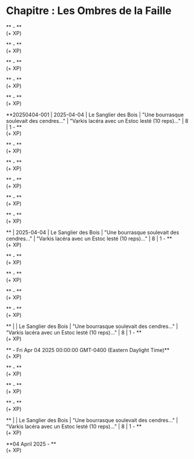 # Chapitre  : Les Ombres de la Faille  

** - **  
  (+ XP)  

** - **  
  (+ XP)  

** - **  
  (+ XP)  

** - **  
  (+ XP)  

** - **  
  (+ XP)  

**20250404-001 | 2025-04-04 | Le Sanglier des Bois | "Une bourrasque soulevait des cendres..." | "Varkis lacéra avec un Estoc lesté (10 reps)..." | 8 | 1 - **  
  (+ XP)  

** - **  
  (+ XP)  

** - **  
  (+ XP)  

** - **  
  (+ XP)  

** - **  
  (+ XP)  

** - **  
  (+ XP)  

** | 2025-04-04 | Le Sanglier des Bois | "Une bourrasque soulevait des cendres..." | "Varkis lacéra avec un Estoc lesté (10 reps)..." | 8 | 1 - **  
  (+ XP)  

** - **  
  (+ XP)  

** - **  
  (+ XP)  

** - **  
  (+ XP)  

** - **  
  (+ XP)  

** |  | Le Sanglier des Bois | "Une bourrasque soulevait des cendres..." | "Varkis lacéra avec un Estoc lesté (10 reps)..." | 8 | 1 - **  
  (+ XP)  

** - Fri Apr 04 2025 00:00:00 GMT-0400 (Eastern Daylight Time)**  
  (+ XP)  

** - **  
  (+ XP)  

** - **  
  (+ XP)  

** - **  
  (+ XP)  

** |  | Le Sanglier des Bois | "Une bourrasque soulevait des cendres..." | "Varkis lacéra avec un Estoc lesté (10 reps)..." | 8 | 1 - **  
  (+ XP)  

**04 April 2025 - **  
  (+ XP)  

